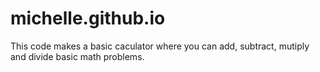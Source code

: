 # michelle.github.io

This code makes a basic caculator where you can add, subtract, mutiply and divide basic math problems.
